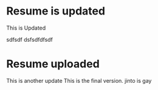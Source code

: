 # Resume is updated
This is Updated

sdfsdf
dsfsdfdfsdf

# Resume uploaded
This is another update
This is the final version.
jinto is gay